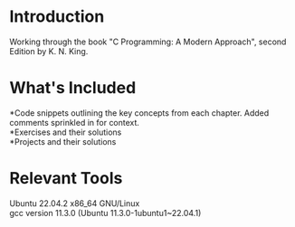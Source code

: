 # Introduction
Working through the book "C Programming: A Modern Approach", second Edition by K. N. King.

# What's Included
*Code snippets outlining the key concepts from each chapter. Added comments sprinkled in for context.  
*Exercises and their solutions  
*Projects and their solutions  

# Relevant Tools
Ubuntu 22.04.2 x86_64 GNU/Linux  
gcc version 11.3.0 (Ubuntu 11.3.0-1ubuntu1~22.04.1)
